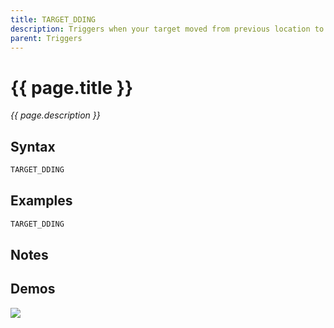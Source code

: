 ```yaml
---
title: TARGET_DDING
description: Triggers when your target moved from previous location to under you (DDing)
parent: Triggers
---
```


# {{ page.title }}

_{{ page.description }}_

## Syntax

```java
TARGET_DDING 
```

## Examples

```java
TARGET_DDING
```

## Notes


## Demos

![](N/A)

